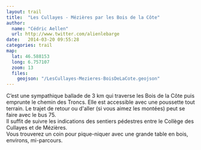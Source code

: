 ```yaml
---
layout: trail
title:  "Les Cullayes - Mézières par les Bois de la Côte"
author:
  name: "Cédric Aellen"
  url: http://www.twitter.com/alienlebarge
date:   2014-03-20 09:55:28
categories: trail
map:
  lat: 46.588153
  long: 6.757107
  zoom: 13
  files:
    geojson: "/LesCullayes-Mezieres-BoisDeLaCote.geojson"
---
```


C’est une sympathique ballade de 3 km qui traverse les Bois de la Côte puis emprunte le chemin des Troncs. Elle est accessible avec une poussette tout terrain. Le trajet de retour ou d'aller (si vous aimez les montées) peut se faire avec le bus 75.  
Il suffit de suivre les indications des sentiers pédestres entre le Collège des Cullayes et de Mézières.  
Vous trouverez un coin pour pique-niquer avec une grande table en bois, environs, mi-parcours.
